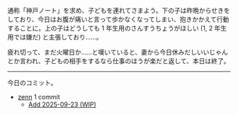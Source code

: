 通称「神戸ノート」を求め、子どもを連れてさまよう。下の子は昨晩からせきをしており、今日はお腹が痛いと言って歩かなくなってしまい、抱きかかえて行動することに。上の子はどうしても 1 年生用のさんすうちょうがほしい (1, 2 年生用では嫌だ) と主張しており……。

疲れ切って、まだ火曜日か……と嘆いていると、妻から今日休みだしいいじゃんとか言われ、子どもの相手をするなら仕事のほうが楽だと返して、本日は終了。

---

今日のコミット。

- [zenn](https://github.com/bouzuya/zenn) 1 commit
  - [Add 2025-09-23 (WIP)](https://github.com/bouzuya/zenn/commit/b08ed1a7634675338cc2ed05fae87a1e031f0558)

